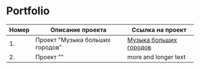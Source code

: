 # Portfolio

|Номер|Описание проекта|Ссылка на проект|
|-----------|-----------|-----------|
|1.|Проект "Музыка больших городов"|[Музыка больших городов](https://github.com/AnastasiaEfremovaS/Portfolio/blob/main/muzika_bolshih_gorodov.ipynb)|
|2.|Проект ""|more and longer text|
